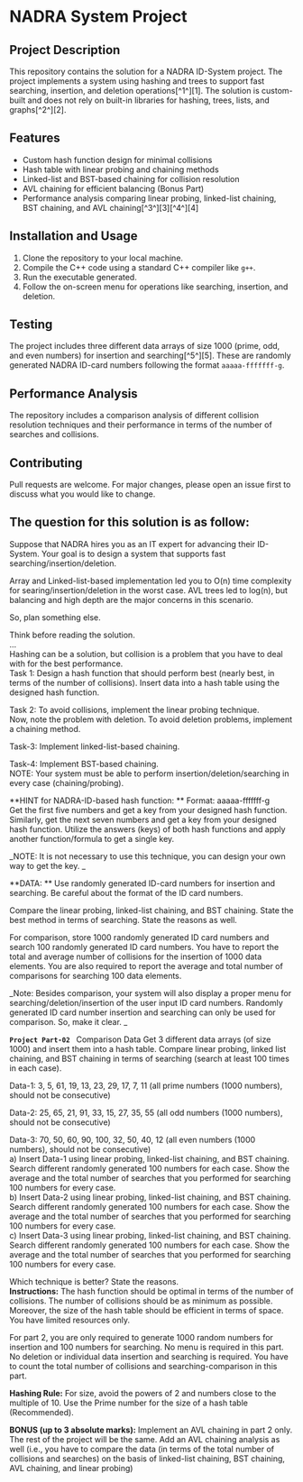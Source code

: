 # NADRA System Project

## Project Description
This repository contains the solution for a NADRA ID-System project. The project implements a system using hashing and trees to support fast searching, insertion, and deletion operations[^1^][1]. The solution is custom-built and does not rely on built-in libraries for hashing, trees, lists, and graphs[^2^][2].

## Features
  - Custom hash function design for minimal collisions
  - Hash table with linear probing and chaining methods
  - Linked-list and BST-based chaining for collision resolution
  - AVL chaining for efficient balancing (Bonus Part)
  - Performance analysis comparing linear probing, linked-list chaining, BST chaining, and AVL chaining[^3^][3][^4^][4]

## Installation and Usage
  1. Clone the repository to your local machine.
  2. Compile the C++ code using a standard C++ compiler like `g++`.
  3. Run the executable generated.
  4. Follow the on-screen menu for operations like searching, insertion, and deletion.

## Testing
The project includes three different data arrays of size 1000 (prime, odd, and even numbers) for insertion and searching[^5^][5]. These are randomly generated NADRA ID-card numbers following the format `aaaaa-fffffff-g`.

## Performance Analysis
The repository includes a comparison analysis of different collision resolution techniques and their performance in terms of the number of searches and collisions.

## Contributing
Pull requests are welcome. For major changes, please open an issue first to discuss what you would like to change.



## The question for this solution is as follow:

Suppose that NADRA hires you as an IT expert for advancing their ID-System. Your goal is to design 
a system that supports fast searching/insertion/deletion.  

Array and Linked-list-based implementation led you to O(n) time complexity for 
searing/insertion/deletion in the worst case. AVL trees led to log(n), but balancing and high depth are 
the major concerns in this scenario.  

So, plan something else.   

Think before reading the solution.  
…  
Hashing can be a solution, but collision is a problem that you have to deal with for the best performance.  
Task 1: Design a hash function that should perform best (nearly best, in terms of the number of 
collisions). Insert data into a hash table using the designed hash function.

Task 2: To avoid collisions, implement the linear probing technique.   
Now, note the problem with deletion. To avoid deletion problems, implement a chaining method. 

Task-3: Implement linked-list-based chaining.  

Task-4: Implement BST-based chaining.  
NOTE: Your system must be able to perform insertion/deletion/searching in every case 
(chaining/probing).  

**HINT for NADRA-ID-based hash function: **
Format: aaaaa-fffffff-g  
Get the first five numbers and get a key from your designed hash function. Similarly, get the next seven 
numbers and get a key from your designed hash function. Utilize the answers (keys) of both hash 
functions and apply another function/formula to get a single key. 

_NOTE: It is not necessary to use this technique, you can design your own way to get the key. _

**DATA: **
Use randomly generated ID-card numbers for insertion and searching. Be careful about the format of 
the ID card numbers. 

Compare the linear probing, linked-list chaining, and BST chaining. State the best method in terms of 
searching. State the reasons as well.  

For comparison, store 1000 randomly generated ID card numbers and search 100 randomly generated 
ID card numbers. You have to report the total and average number of collisions for the insertion of 1000 
data elements. You are also required to report the average and total number of comparisons for 
searching 100 data elements. 

_Note: Besides comparison, your system will also display a proper menu for searching/deletion/insertion 
of the user input ID card numbers. Randomly generated ID card number insertion and searching can 
only be used for comparison. So, make it clear. _


**`Project Part-02 `**
Comparison Data 
Get 3 different data arrays (of size 1000) and insert them into a hash table. Compare linear probing, 
linked list chaining, and BST chaining in terms of searching (search at least 100 times in each case).  

Data-1: 3, 5, 61, 19, 13, 23, 29, 17, 7, 11 (all prime numbers (1000 numbers), should not be consecutive) 

Data-2: 25, 65, 21, 91, 33, 15, 27, 35, 55 (all odd numbers (1000 numbers), should not be consecutive) 

Data-3: 70, 50, 60, 90, 100, 32, 50, 40, 12 (all even numbers (1000 numbers), should not be 
consecutive)  
    a) Insert Data-1 using linear probing, linked-list chaining, and BST chaining. Search different 
      randomly generated 100 numbers for each case. Show the average and the total number of 
      searches that you performed for searching 100 numbers for every case.  
    b) Insert Data-2 using linear probing, linked-list chaining, and BST chaining. Search different 
      randomly generated 100 numbers for each case. Show the average and the total number of 
      searches that you performed for searching 100 numbers for every case.  
    c) Insert Data-3 using linear probing, linked-list chaining, and BST chaining. Search different 
      randomly generated 100 numbers for each case. Show the average and the total number of 
      searches that you performed for searching 100 numbers for every case.
    
Which technique is better? State the reasons.  
**Instructions:** The hash function should be optimal in terms of the number of collisions. The number of 
collisions should be as minimum as possible. Moreover, the size of the hash table should be efficient in 
terms of space. You have limited resources only.  

For part 2, you are only required to generate 1000 random numbers for insertion and 100 numbers for 
searching. No menu is required in this part. No deletion or individual data insertion and searching is 
required. You have to count the total number of collisions and searching-comparison in this part. 

**Hashing Rule:** For size, avoid the powers of 2 and numbers close to the multiple of 10. Use the Prime 
number for the size of a hash table (Recommended). 

**BONUS (up to 3 absolute marks):** 
Implement an AVL chaining in part 2 only. The rest of the project will be the same. Add an AVL 
chaining analysis as well (i.e., you have to compare the data (in terms of the total number of collisions 
and searches) on the basis of linked-list chaining, BST chaining, AVL chaining, and linear probing) 

